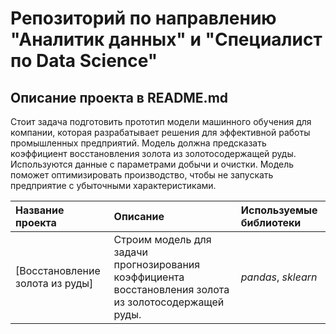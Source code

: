 # Репозиторий по направлению "Аналитик данных" и "Специалист по Data Science"

## Описание проекта в README.md

Стоит задача подготовить прототип модели машинного обучения для компании, которая разрабатывает решения для эффективной работы промышленных предприятий.
Модель должна предсказать коэффициент восстановления золота из золотосодержащей руды. Используются данные с параметрами добычи и очистки.
Модель поможет оптимизировать производство, чтобы не запускать предприятие с убыточными характеристиками.

| Название проекта | Описание | Используемые библиотеки | 
| :---------------------- | :---------------------- | :---------------------- |
| [Восстановление золота из руды] | Строим модель для задачи прогнозирования коэффициента восстановления золота из золотосодержащей руды. | *pandas*, *sklearn* |